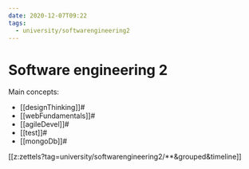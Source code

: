 ```yaml
---
date: 2020-12-07T09:22
tags:
  - university/softwarengineering2
---
```


# Software engineering 2 
Main concepts:

* [[designThinking]]#
* [[webFundamentals]]#
* [[agileDevel]]#
* [[test]]#
* [[mongoDb]]#

[[z:zettels?tag=university/softwarengineering2/**&grouped&timeline]]
